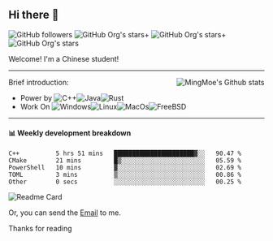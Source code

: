 ## Hi there 👋

![GitHub followers](https://img.shields.io/github/followers/mingmoe?style=for-the-badge)
![GitHub Org's stars](https://img.shields.io/github/stars/GOSCPS?style=for-the-badge)+
![GitHub Org's stars](https://img.shields.io/github/stars/moe-org?style=for-the-badge)+
![GitHub Org's stars](https://img.shields.io/github/stars/mingmoe?style=for-the-badge)

Welcome!
I'm a Chinese student!

<hr>

<div align="right"><img alt="MingMoe's Github stats" align="right" src="https://github-readme-stats.vercel.app/api?username=mingmoe"/></div>

Brief introduction:
+ Power by ![C++](https://img.shields.io/badge/C%2B%2B-00599C?style=for-the-badge&logo=c%2B%2B&logoColor=white)![Java](https://img.shields.io/badge/Java-ED8B00?style=for-the-badge&logo=java&logoColor=white)![Rust](https://img.shields.io/badge/Rust-000000?style=for-the-badge&logo=rust&logoColor=white)
+ Work On ![Windows](https://img.shields.io/badge/_-Windows-blue?style=for-the-badge&logo=windows&logoColor=white&labelColor=blue)![Linux](https://img.shields.io/badge/_-Linux-yellow?style=for-the-badge&logo=linux&logoColor=white&labelColor=yellow)![MacOs](https://img.shields.io/badge/_-MacOS-white?style=for-the-badge&logo=macos&logoColor=black&labelColor=white)![FreeBSD](https://img.shields.io/badge/_-FreeBSD-red?style=for-the-badge&logo=freebsd&logoColor=white&labelColor=red)
<hr>

#### 📊 Weekly development breakdown
<!--START_SECTION:waka-->

```text
C++          5 hrs 51 mins   ██████████████████████▓░░   90.47 %
CMake        21 mins         █▒░░░░░░░░░░░░░░░░░░░░░░░   05.59 %
PowerShell   10 mins         ▓░░░░░░░░░░░░░░░░░░░░░░░░   02.69 %
TOML         3 mins          ▒░░░░░░░░░░░░░░░░░░░░░░░░   00.86 %
Other        0 secs          ░░░░░░░░░░░░░░░░░░░░░░░░░   00.25 %
```

<!--END_SECTION:waka-->

![Readme Card](https://github-readme-stats.vercel.app/api/pin/?username=moe-org&repo=utopia)

Or, you can send the [Email](mailto:me@kawayi.moe) to me.

Thanks for reading

